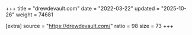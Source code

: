 +++
title = "drewdevault.com"
date = "2022-03-22"
updated = "2025-10-26"
weight = 74681

[extra]
source = "https://drewdevault.com/"
ratio = 98
size = 73
+++
